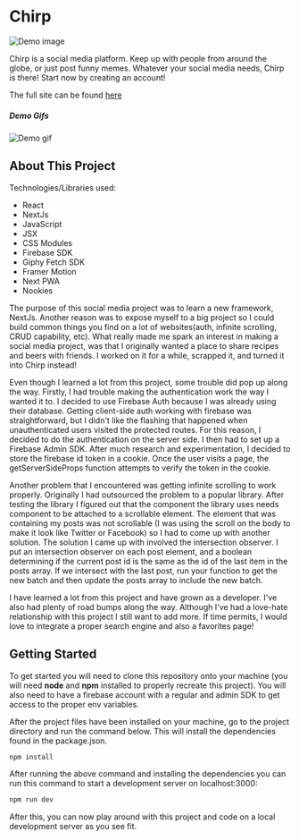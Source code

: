 # Chirp

![Demo image](https://drive.google.com/uc?export=view&id=1VJGDSw-7YCLAZULWlJX7WDh-bwEuQ3HL)

Chirp is a social media platform. Keep up with people from around the globe, or just post funny memes. Whatever your social media needs, Chirp is there! Start now by creating an account!

The full site can be found [here](https://goggle-earth.netlify.app/)

##### Demo Gifs

![Demo gif](https://drive.google.com/uc?export=view&id=1HMQqZvJ6OqDExzFCDWKv4RMbcPcvdnS0)

## About This Project

Technologies/Libraries used:

- React
- NextJs
- JavaScript
- JSX
- CSS Modules
- Firebase SDK
- Giphy Fetch SDK
- Framer Motion
- Next PWA
- Nookies

The purpose of this social media project was to learn a new framework, NextJs. Another reason was to expose myself to a big project so I could build common things you find on a lot of websites(auth, infinite scrolling, CRUD capability, etc). What really made me spark an interest in making a social media project, was that I originally wanted a place to share recipes and beers with friends. I worked on it for a while, scrapped it, and turned it into Chirp instead!

Even though I learned a lot from this project, some trouble did pop up along the way. Firstly, I had trouble making the authentication work the way I wanted it to. I decided to use Firebase Auth because I was already using their database. Getting client-side auth working with firebase was straightforward, but I didn't like the flashing that happened when unauthenticated users visited the protected routes. For this reason, I decided to do the authentication on the server side. I then had to set up a Firebase Admin SDK. After much research and experimentation, I decided to store the firebase id token in a cookie. Once the user visits a page, the getServerSideProps function attempts to verify the token in the cookie.

Another problem that I encountered was getting infinite scrolling to work properly. Originally I had outsourced the problem to a popular library. After testing the library I figured out that the component the library uses needs component to be attached to a scrollable element. The element that was containing my posts was not scrollable (I was using the scroll on the body to make it look like Twitter or Facebook) so I had to come up with another solution. The solution I came up with involved the intersection observer. I put an intersection observer on each post element, and a boolean determining if the current post id is the same as the id of the last item in the posts array. If we intersect with the last post, run your function to get the new batch and then update the posts array to include the new batch.

I have learned a lot from this project and have grown as a developer. I've also had plenty of road bumps along the way. Although I've had a love-hate relationship with this project I still want to add more. If time permits, I would love to integrate a proper search engine and also a favorites page!

## Getting Started

To get started you will need to clone this repository onto your machine (you will need **node** and **npm** installed to properly recreate this project). You will also need to have a firebase account with a regular and admin SDK to get access to the proper env variables.

After the project files have been installed on your machine, go to the project directory and run the command below. This will install the dependencies found in the package.json.

```bash
npm install
```

After running the above command and installing the dependencies you can run this command to start a development server on localhost:3000:

```bash
npm run dev
```

After this, you can now play around with this project and code on a local development server as you see fit.
